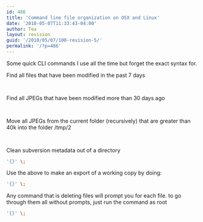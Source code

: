 ```yaml
---
id: 486
title: 'Command line file organization on OSX and Linux'
date: '2010-05-07T11:33:43-04:00'
author: Tea
layout: revision
guid: '/2010/05/07/100-revision-5/'
permalink: '/?p=486'
---
```


Some quick CLI commands I use all the time but forget the exact syntax for.

Find all files that have been modified in the past 7 days

```bash
 
```

Find all JPEGs that have been modified more than 30 days ago

```bash
 
```

Move all JPEGs from the current folder (recursively) that are greater than 40k into the folder /tmp/2

```bash
 
```

Clean subversion metadata out of a directory

```bash
'{}' \;
```

Use the above to make an export of a working copy by doing:

```bash
'{}' \;
```

Any command that is deleting files will prompt you for each file. to go through them all without prompts, just run the command as root

```bash
'{}' \;
```